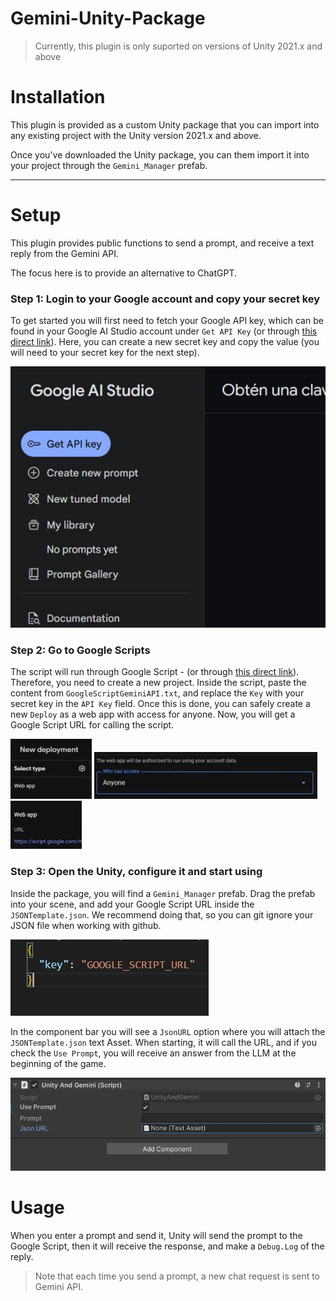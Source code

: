 # Gemini-Unity-Package
> Currently, this plugin is only suported on versions of Unity 2021.x and above

# Installation

This plugin is provided as a custom Unity package that you can import into any existing project with the Unity version 2021.x and above.

Once you've downloaded the Unity package, you can them import it into your project through the `Gemini_Manager` prefab. 

---

# Setup

This plugin provides public functions to send a prompt, and receive a text reply from the Gemini API.

The focus here is to provide an alternative to ChatGPT.


### Step 1: Login to your Google account and copy your secret key
To get started you will first need to fetch your Google API key, which can be found in your Google AI Studio account under `Get API Key` (or through [this direct link](https://aistudio.google.com/app/apikey)). Here, you can create a new secret key and copy the value (you will need to your secret key for the next step).

![](/Images/ScreenShot4.JPG)

### Step 2: Go to Google Scripts
The script will run through Google Script - (or through [this direct link](https://www.google.com/script/start/)). Therefore, you need to create a new project. Inside the script, paste the content from `GoogleScriptGeminiAPI.txt`, and replace the `Key` with your secret key in the `API Key` field. Once this is done, you can safely create a new `Deploy` as a web app with access for anyone. Now, you will get a Google Script URL for calling the script. 

![](/Images/ScreenShot1.JPG)
![](/Images/ScreenShot2.JPG)
![](/Images/ScreenShot3.JPG)


### Step 3: Open the Unity, configure it and start using
Inside the package, you will find a `Gemini_Manager` prefab. Drag the prefab into your scene, and add your Google Script URL inside the `JSONTemplate.json`. We recommend doing that, so you can git ignore your JSON file when working with github. 

![](/Images/ScreenShot6.JPG)

In the component bar you will see a `JsonURL` option where you will attach the `JSONTemplate.json` text Asset. When starting, it will call the URL, and if you check the `Use Prompt`, you will receive an answer from the LLM at the beginning of the game.

![](/Images/ScreenShot5.JPG)


# Usage
When you enter a prompt and send it, Unity will send the prompt to the Google Script, then it will receive the response, and make a `Debug.Log` of the reply.

> Note that each time you send a prompt, a new chat request is sent to Gemini API. 

